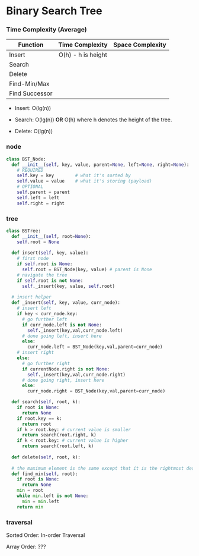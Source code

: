 # Binary Search Tree

### Time Complexity (Average)

| Function      | Time Complexity   | Space Complexity |
| ------------- |:-----------------:|:----------------:|
| Insert        | O(h) - h is height|                  |
| Search        |                   |                  |
| Delete        |                   |                  |
| Find-Min/Max  |                   |                  |
| Find Successor|                   |                  |


- Insert: O(lg(n))

- Search: O(lg(n)) **OR** O(h) where h denotes the height of the tree.

- Delete: O(lg(n))

### node
```python
class BST_Node:
  def __init__(self, key, value, parent=None, left=None, right=None):
    # REQUIRED
    self.key = key        # what it's sorted by
    self.value = value    # what it's storing (payload)
    # OPTIONAL
    self.parent = parent
    self.left = left
    self.right = right
```

### tree

```python
class BSTree:
  def __init__(self, root=None):
    self.root = None
  
  def insert(self, key, value):
    # first node
    if self.root is None:
      self.root = BST_Node(key, value) # parent is None
    # navigate the tree
    if self.root is not None:
      self._insert(key, value, self.root)
  
  # insert helper
  def _insert(self, key, value, curr_node):
    # insert left
    if key < curr_node.key:
      # go further left
      if curr_node.left is not None:
        self._insert(key,val,curr_node.left)
      # done going left, insert here
      else:
        curr_node.left = BST_Node(key,val,parent=curr_node)
    # insert right
    else:
      # go further right
      if currentNode.right is not None:
        self._insert(key,val,curr_node.right)
      # done going right, insert here
      else:
        curr_node.right = BST_Node(key,val,parent=curr_node)

  def search(self, root, k):
    if root is None:
      return None
    if root.key == k:
      return root
    if k > root.key: # current value is smaller
      return search(root.right, k)
    if k < root.key: # current value is higher
      return search(root.left, k)
  
  def delete(self, root, k):
    
  # the maximum element is the same except that it is the rightmost descendent of the root
  def find_min(self, root):
    if root is None:
      return None
    min = root
    while min.left is not None:
      min = min.left
    return min
```

### traversal

Sorted Order: In-order Traversal

Array Order: ???
